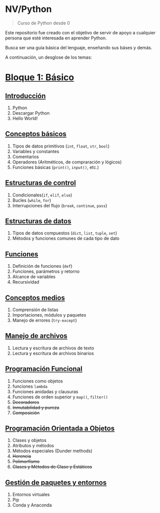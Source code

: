 # NV/Python
> Curso de Python desde 0

Este repositorio fue creado con el objetivo de servir de apoyo a cualquier persona que esté interesada en aprender Python.

Busca ser una guía básica del lenguaje, enseñando sus báses y demás.

A continuación, un desglose de los temas:

# [Bloque 1: Básico](./Bloque%201%20-%20Básico/)

## [Introducción](./Bloque%201%20-%20Básico/1.0%20-%20Introducción/Introducción.md)

1. Python
2. Descargar Python
3. Hello World!

## [Conceptos básicos](./Bloque%201%20-%20Básico/1.1%20-%20Conceptos%20básicos/Conceptos_básicos.md)
1. Tipos de datos primitivos (`int`, `float`, `str`, `bool`)
2. Variables y constantes 
3. Comentarios
4. Operadores (Aritméticos, de compraración y lógicos)
5. Funciones básicas (`print()`, `input()`, etc.) 

## [Estructuras de control](./Bloque%201%20-%20Básico/1.2%20-%20Estructuras%20de%20control/Estructuras_de_control.md)
1. Condicionales(`if`, `elif`, `else`)
2. Bucles (`while`, `for`)
3. Interrupciones del flujo (`break`, `continue`, `pass`) 

## [Estructuras de datos](./Bloque%201%20-%20Básico/1.3%20-%20Estructuras%20de%20datos/Estructuras_de_datos.md)
1. Tipos de datos compuestos (`dict`, `list`, `tuple`, `set`)
2. Métodos y funciones comunes de cada tipo de dato

## [Funciones](./Bloque%201%20-%20Básico/1.4%20-%20Funciones/Funciones.md)
1. Definición de funciones (`def`)
2. Funciones, parámetros y retorno
3. Alcance de variables
4. Recursividad

## [Conceptos medios](./Bloque%201%20-%20Básico/1.5%20-%20Conceptos%20medios/Conceptos_medios.md)
1.  Comprensión de listas
2.  Importaciones, módulos y paquetes
3.  Manejo de errores (`try-except`)

## [Manejo de archivos](./Bloque%201%20-%20Básico/1.6%20-%20Manejo%20de%20archivos/Manejo%20de%20archivos.md)
1. Lectura y escritura de archivos de texto
2. Lectura y escritura de archivos binarios

## [Programación Funcional](./Bloque%201%20-%20Básico/1.7%20-%20Programación%20Funcional/Programación%20Funcional.md)
1. Funciones como objetos
2. funciones `lambda`
3. Funciones anidadas y clausuras
4. Funciones de orden superior y `map()`, `filter()`
5. ~~Decoradores~~
6. ~~Inmutabilidad y pureza~~
7. ~~Composición~~

## [Programación Orientada a Objetos](./Bloque%201%20-%20Básico/1.8%20-%20Programación%20Orientada%20a%20Objetos/Programación%20Orientada%20a%20Objetos.md)
1. Clases y objetos
2. Atributos y métodos
3. Métodos especiales (Dunder methods)
4. ~~Herencia~~ 
5. ~~Polimorfísmo~~
6. ~~Clases y Métodos de Clase y Estáticos~~

## [Gestión de paquetes y entornos](./Bloque%201%20-%20Básico/1.9%20-%20Gestión%20de%20paquetes%20y%20entornos/Gestión%20de%20paquetes%20y%20entornos.md)
1. Entornos virtuales
2. Pip 
3. Conda y Anaconda  
